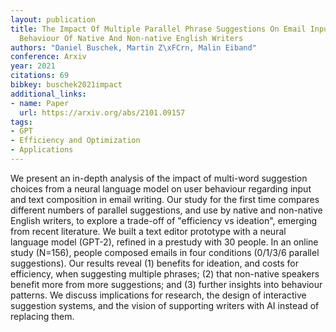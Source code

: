 ```yaml
---
layout: publication
title: The Impact Of Multiple Parallel Phrase Suggestions On Email Input And Composition
  Behaviour Of Native And Non-native English Writers
authors: "Daniel Buschek, Martin Z\xFCrn, Malin Eiband"
conference: Arxiv
year: 2021
citations: 69
bibkey: buschek2021impact
additional_links:
- name: Paper
  url: https://arxiv.org/abs/2101.09157
tags:
- GPT
- Efficiency and Optimization
- Applications
---
```

We present an in-depth analysis of the impact of multi-word suggestion
choices from a neural language model on user behaviour regarding input and text
composition in email writing. Our study for the first time compares different
numbers of parallel suggestions, and use by native and non-native English
writers, to explore a trade-off of "efficiency vs ideation", emerging from
recent literature. We built a text editor prototype with a neural language
model (GPT-2), refined in a prestudy with 30 people. In an online study
(N=156), people composed emails in four conditions (0/1/3/6 parallel
suggestions). Our results reveal (1) benefits for ideation, and costs for
efficiency, when suggesting multiple phrases; (2) that non-native speakers
benefit more from more suggestions; and (3) further insights into behaviour
patterns. We discuss implications for research, the design of interactive
suggestion systems, and the vision of supporting writers with AI instead of
replacing them.